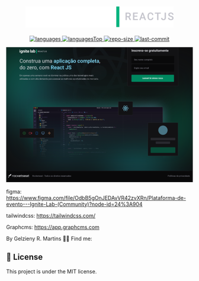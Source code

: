 <h2 align="center">
  <div>
    <img alt="Logo" title="#logo" src=".github/logo.svg" width="400"/>
  <div>
</h2> 

<div align="center">

  <a href="">
    <img src="https://img.shields.io/github/languages/count/Gelzieny/event-platform.svg?color=00B37E" alt="languages" >
  </a>

  <a href="">
    <img src="https://img.shields.io/github/languages/top/Gelzieny/event-platform.svg?color=00B37E" alt="languagesTop" >
  </a>

  <a href="">
    <img src="https://img.shields.io/github/repo-size/Gelzieny/event-platform.svg?color=00B37E" alt="repo-size" >
  </a>

  <a href="">
    <img src="https://img.shields.io/github/last-commit/Gelzieny/event-platform.svg?color=00B37E" alt="last-commit" >
  </a>

</div>

<p align="center">
  <img alt="Ignite Lab" src=".github/home.png" />
</p>

figma: https://www.figma.com/file/OdbB5gOnJEDAvVR42zvXRn/Plataforma-de-evento---Ignite-Lab-(Community)?node-id=24%3A904

tailwindcss:  https://tailwindcss.com/

Graphcms: https://app.graphcms.com


By Gelzieny R. Martins 👋🏽 Find me:

<h2 id="license"> 📝 License </h2>

This project is under the MIT license.